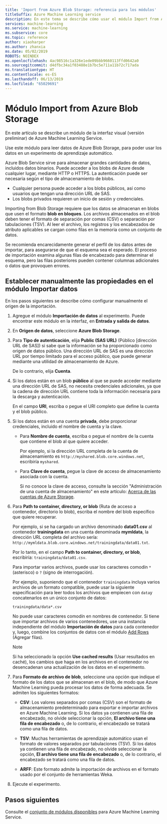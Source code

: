 ```yaml
---
title: 'Import from Azure Blob Storage: referencia para los módulos'
titleSuffix: Azure Machine Learning service
description: En este tema se describe cómo usar el módulo Import from Azure Blob Storage (Importación dese Azure Blob Storage) en Azure Machine Learning Service para leer datos de Azure blob Storage, para que puede usar los datos en un experimento de aprendizaje automático.
services: machine-learning
ms.service: machine-learning
ms.subservice: core
ms.topic: reference
author: xiaoharper
ms.author: zhanxia
ms.date: 05/02/2019
ROBOTS: NOINDEX
ms.openlocfilehash: 4ac98516c1a326e1ede09bbb9660113ffd0642a0
ms.sourcegitcommit: d4dfbc34a1f03488e1b7bc5e711a11b72c717ada
ms.translationtype: HT
ms.contentlocale: es-ES
ms.lasthandoff: 06/13/2019
ms.locfileid: "65029691"
---
```

# <a name="import-from-azure-blob-storage-module"></a>Módulo Import from Azure Blob Storage

En este artículo se describe un módulo de la interfaz visual (versión preliminar) de Azure Machine Learning Service.

Use este módulo para leer datos de Azure Blob Storage, para poder usar los datos en un experimento de aprendizaje automático.  

Azure Blob Service sirve para almacenar grandes cantidades de datos, incluidos datos binarios. Puede acceder a los blobs de Azure desde cualquier lugar, mediante HTTP o HTTPS. La autenticación puede ser necesaria según el tipo de almacenamiento de blobs. 

- Cualquier persona puede acceder a los blobs públicos, así como usuarios que tengan una dirección URL de SAS.
- Los blobs privados requieren un inicio de sesión y credenciales.

Importing from Blob Storage requiere que los datos se almacenan en blobs que usen el formato **blob en bloques**. Los archivos almacenados en el blob deben tener el formato de separación por comas (CSV) o separación por tabulaciones (TSV). Al leer el archivo, los registros y los encabezados de atributo aplicables se cargan como filas en la memoria como un conjunto de datos.


Se recomienda encarecidamente generar el perfil de los datos antes de importar, para asegurarse de que el esquema sea el esperado. El proceso de importación examina algunas filas de encabezado para determinar el esquema, pero las filas posteriores pueden contener columnas adicionales o datos que provoquen errores.



## <a name="manually-set-properties-in-the-import-data-module"></a>Establecer manualmente las propiedades en el módulo Importar datos

En los pasos siguientes se describe cómo configurar manualmente el origen de la importación.

1. Agregue el módulo **Importación de datos** al experimento. Puede encontrar este módulo en la interfaz, en **Entrada y salida de datos**.

2. En **Origen de datos**, seleccione **Azure Blob Storage**.

3. Para **Tipo de autenticación**, elija **Public (SAS URL)** (Público [dirección URL de SAS]) si sabe que la información se ha proporcionado como origen de datos público. Una dirección URL de SAS es una dirección URL por tiempo limitado para el acceso público, que puede generar mediante una utilidad de almacenamiento de Azure.

    De lo contrario, elija **Cuenta**.

4. Si los datos están en un blob **público** al que se puede acceder mediante una dirección URL de SAS, no necesita credenciales adicionales, ya que la cadena de dirección URL contiene toda la información necesaria para la descarga y autenticación.

    En el campo **URI**, escriba o pegue el URI completo que define la cuenta y el blob público.



5. Si los datos están en una cuenta **privada**, debe proporcionar credenciales, incluido el nombre de cuenta y la clave.

    - Para **Nombre de cuenta**, escriba o pegue el nombre de la cuenta que contiene el blob al que quiere acceder.

        Por ejemplo, si la dirección URL completa de la cuenta de almacenamiento es `http://myshared.blob.core.windows.net`, escribiría `myshared`.

    - Para **Clave de cuenta**, pegue la clave de acceso de almacenamiento asociada con la cuenta.

        Si no conoce la clave de acceso, consulte la sección "Administración de una cuenta de almacenamiento" en este artículo: [Acerca de las cuentas de Azure Storage](https://docs.microsoft.com/azure/storage/storage-create-storage-account).

6. Para **Path to container, directory, or blob** (Ruta de acceso a contenedor, directorio lo blob), escriba el nombre del blob específico que quiere recuperar.

    Por ejemplo, si se ha cargado un archivo denominado **data01.csv** al contenedor **trainingdata** en una cuenta denominada **mymldata**, la dirección URL completa del archivo sería: `http://mymldata.blob.core.windows.net/trainingdata/data01.txt`.

    Por lo tanto, en el campo **Path to container, directory, or blob**, escribiría: `trainingdata/data01.csv`.

    Para importar varios archivos, puede usar los caracteres comodín `*` (asterisco) o `?` (signo de interrogación).

    Por ejemplo, suponiendo que el contenedor `trainingdata` incluya varios archivos de un formato compatible, puede usar la siguiente especificación para leer todos los archivos que empiecen con `data`y concatenarlos en un único conjunto de datos:

    `trainingdata/data*.csv`

    No puede usar caracteres comodín en nombres de contenedor. Si tiene que importar archivos de varios contenedores, use una instancia independiente del módulo **Importación de datos** para cada contenedor y, luego, combine los conjuntos de datos con el módulo [Add Rows](./add-rows.md) (Agregar filas).

    > [!NOTE]
    > Si ha seleccionado la opción **Use cached results** (Usar resultados en caché), los cambios que haga en los archivos en el contenedor no desencadenan una actualización de los datos en el experimento.

7. Para **Formato de archivo de blob**, seleccione una opción que indique el formato de los datos que se almacenan en el blob, de modo que Azure Machine Learning pueda procesar los datos de forma adecuada. Se admiten los siguientes formatos:

    - **CSV**: Los valores separados por comas (CSV) son el formato de almacenamiento predeterminado para exportar e importar archivos en Azure Machine Learning. Si los datos ya contienen una fila de encabezado, no olvide seleccionar la opción, **El archivo tiene una fila de encabezado** o, de lo contrario, el encabezado se tratará como una fila de datos.

       

    - **TSV**: Muchas herramientas de aprendizaje automático usan el formato de valores separados por tabulaciones (TSV). Si los datos ya contienen una fila de encabezado, no olvide seleccionar la opción, **El archivo tiene una fila de encabezado** o, de lo contrario, el encabezado se tratará como una fila de datos.

       

    - **ARFF**: Este formato admite la importación de archivos en el formato usado por el conjunto de herramientas Weka. 

   

8. Ejecute el experimento.


## <a name="next-steps"></a>Pasos siguientes

Consulte el [conjunto de módulos disponibles](module-reference.md) para Azure Machine Learning Service. 